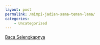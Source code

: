 ```yaml
---
layout: post
permalink: /mimpi-jadian-sama-teman-lama/
categories:
    - Uncategorized
---
```


[Baca Selengkapnya](/04)